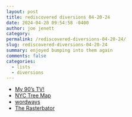 ```yaml
---
layout: post
title: rediscovered diversions 04-20-24
date: 2024-04-20 09:54:58 -0400
author: joe jenett
category: 
permalink: /rediscovered-diversions-04-20-24/
slug: rediscovered-diversions-04-20-24
summary: enjoyed bumping into them again
comments: false
categories:
  - lists
  - diversions
---
```

<ul class="linkylove">
	<li><a title="My 90’s TV!" href="https://90s.myretrotvs.com/">My 90’s TV!</a></li>
	<li><a title="NYC Tree Map" href="https://tree-map.nycgovparks.org/">NYC Tree Map</a></li>
	<li><a title="wordways" href="https://wordways.us/">wordways</a></li>
	<li><a title="Wall art generator - Rasterbator" href="https://rasterbator.net/">The Rasterbator</a></li>
	</ul>
<a href="https://brid.gy/publish/mastodon"></a>